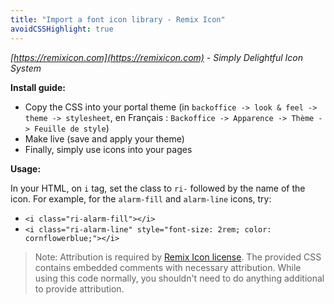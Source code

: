 ```yaml
---
title: "Import a font icon library - Remix Icon"
avoidCSSHighlight: true
---
```


_[https://remixicon.com](https://remixicon.com) - Simply Delightful Icon System_


**Install guide:**

- Copy the CSS into your portal theme (in `backoffice -> look & feel -> theme -> stylesheet`, en Français : `Backoffice -> Apparence -> Thème -> Feuille de style`)
- Make live (save and apply your theme)
- Finally, simply use icons into your pages

**Usage:**

In your HTML, on `i` tag, set the class to `ri-` followed by the name of the icon.
For example, for the `alarm-fill` and `alarm-line` icons, try:
- `<i class="ri-alarm-fill"></i>`
- `<i class="ri-alarm-line" style="font-size: 2rem; color: cornflowerblue;"></i>`
    

> Note: Attribution is required by [Remix Icon license](https://github.com/Remix-Design/RemixIcon/blob/master/License). The provided CSS contains embedded comments with necessary attribution. While using this code normally, you shouldn't need to do anything additional to provide attribution. 